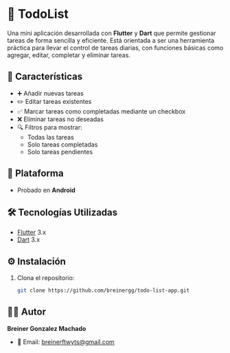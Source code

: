 # 📝 TodoList

Una mini aplicación desarrollada con **Flutter** y **Dart** que permite gestionar tareas de forma sencilla y eficiente. Está orientada a ser una herramienta práctica para llevar el control de tareas diarias, con funciones básicas como agregar, editar, completar y eliminar tareas.

## 🚀 Características

- ➕ Añadir nuevas tareas
- ✏️ Editar tareas existentes
- ✅ Marcar tareas como completadas mediante un checkbox
- ❌ Eliminar tareas no deseadas
- 🔍 Filtros para mostrar:
  - Todas las tareas
  - Solo tareas completadas
  - Solo tareas pendientes

## 📱 Plataforma

- Probado en **Android**

## 🛠️ Tecnologías Utilizadas

- [Flutter](https://flutter.dev/) 3.x
- [Dart](https://dart.dev/) 3.x

## ⚙️ Instalación

1. Clona el repositorio:
   ```bash
   git clone https://github.com/breinergg/todo-list-app.git
   
## 👨‍💻 Autor

**Breiner Gonzalez Machado**
- 📧 Email: breinerftwyts@gmail.com



